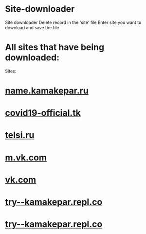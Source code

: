 # Site-downloader
Site downloader
Delete record in the 'site' file
Enter site you want to download and save the file

# All sites that have being downloaded:
Sites:
# [name.kamakepar.ru](http://site-downloader.tk/name.kamakepar.ru/)
# [covid19-official.tk](http://site-downloader.tk/covid19-official.tk/)
# [telsi.ru](http://site-downloader.tk/telsi.ru/)
# [m.vk.com](http://site-downloader.tk/m.vk.com/)
# [vk.com](http://site-downloader.tk/vk.com/)
# [try--kamakepar.repl.co](http://site-downloader.tk/try--kamakepar.repl.co/)
# [try--kamakepar.repl.co](https://kamakepar2029.github.io/Site-downloader/try--kamakepar.repl.co/)
